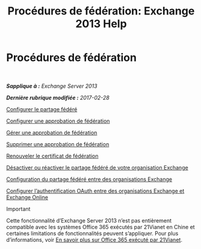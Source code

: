﻿---
title: 'Procédures de fédération: Exchange 2013 Help'
TOCTitle: Procédures de fédération
ms:assetid: 124d7253-095c-428e-b8f7-f43a9a2d0150
ms:mtpsurl: https://technet.microsoft.com/fr-fr/library/JJ676768(v=EXCHG.150)
ms:contentKeyID: 50477535
ms.date: 05/23/2018
mtps_version: v=EXCHG.150
ms.translationtype: MT
---

# Procédures de fédération

 

_**Sapplique à :** Exchange Server 2013_

_**Dernière rubrique modifiée :** 2017-02-28_

[Configurer le partage fédéré](configure-federated-sharing-exchange-2013-help.md)

[Configurer une approbation de fédération](configure-a-federation-trust-exchange-2013-help.md)

[Gérer une approbation de fédération](manage-a-federation-trust-exchange-2013-help.md)

[Supprimer une approbation de fédération](remove-a-federation-trust-exchange-2013-help.md)

[Renouveler le certificat de fédération](renew-the-federation-certificate-exchange-2013-help.md)

[Désactiver ou réactiver le partage fédéré de votre organisation Exchange](disable-or-re-enable-federated-sharing-for-your-exchange-organization-exchange-2013-help.md)

[Configuration du partage fédéré entre des organisations Exchange](configuring-federated-sharing-between-exchange-organizations-exchange-2013-help.md)

[Configurer l’authentification OAuth entre des organisations Exchange et Exchange Online](configure-oauth-authentication-between-exchange-and-exchange-online-organizations-exchange-2013-help.md)

> [!IMPORTANT]
> Cette fonctionnalité d’Exchange Server 2013 n’est pas entièrement compatible avec les systèmes Office 365 exécutés par 21Vianet en Chine et certaines limitations de fonctionnalités peuvent s’appliquer. Pour plus d’informations, voir <a href="https://go.microsoft.com/fwlink/?linkid=313640">En savoir plus sur Office 365 exécuté par 21Vianet</a>.

